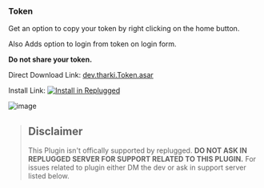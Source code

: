 ### Token

Get an option to copy your token by right clicking on the home button.

Also Adds option to login from token on login form.

**Do not share your token.**

Direct Download Link:
[dev.tharki.Token.asar](https://github.com/Tharki-God/Token/releases/latest/download/dev.tharki.Token.asar)

Install Link:
[![Install in Replugged](https://img.shields.io/badge/-Install%20in%20Replugged-blue?style=for-the-badge&logo=none)](https://replugged.dev/install?identifier=Tharki-God/Token&source=github)

![image](https://tharki-god.github.io/files-random-host/bdpluginsassets/token.png)

> ## Disclaimer
>
> This Plugin isn't offically supported by replugged. **DO NOT ASK IN REPLUGGED SERVER FOR SUPPORT
> RELATED TO THIS PLUGIN.** For issues related to plugin either DM the dev or ask in support server
> listed below.
